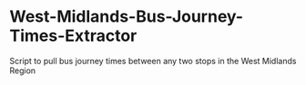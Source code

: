 # West-Midlands-Bus-Journey-Times-Extractor
Script to pull bus journey times between any two stops in the West Midlands Region
